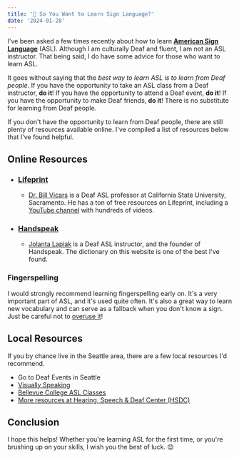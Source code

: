 ```yaml
---
title: '👐 So You Want to Learn Sign Language?'
date: '2024-01-28'
---
```


I've been asked a few times recently about how to learn [**American Sign Language**](https://en.wikipedia.org/wiki/American_Sign_Language) (ASL). Although I am culturally Deaf and fluent, I am not an ASL instructor. That being said, I do have some advice for those who want to learn ASL.

It goes without saying that the _best way to learn ASL is to learn from Deaf people_. If you have the opportunity to take an ASL class from a Deaf instructor, **do it**! If you have the opportunity to attend a Deaf event, **do it**! If you have the opportunity to make Deaf friends, **do it**! There is no substitute for learning from Deaf people.

If you don't have the opportunity to learn from Deaf people, there are still plenty of resources available online. I've compiled a list of resources below that I've found helpful.

## Online Resources

- ### [Lifeprint](https://www.lifeprint.com/)
  - [Dr. Bill Vicars](https://www.lifeprint.com/asl101/pages-layout/instructor.htm) is a Deaf ASL professor at California State University, Sacramento. He has a ton of free resources on Lifeprint, including a [YouTube channel](https://www.youtube.com/user/billvicars) with hundreds of videos.
- ### [Handspeak](https://www.handspeak.com/)
  - [Jolanta Lapiak](https://www.handspeak.com/learn/1/) is a Deaf ASL instructor, and the founder of Handspeak. The dictionary on this website is one of the best I've found.

### Fingerspelling

I would strongly recommend learning fingerspelling early on. It's a very important part of ASL, and it's used quite often. It's also a great way to learn new vocabulary and can serve as a fallback when you don't know a sign. Just be careful not to [overuse it](https://www.youtube.com/watch?v=fYAVL1Dxokk)!

## Local Resources

If you by chance live in the Seattle area, there are a few local resources I'd recommend.

- Go to Deaf Events in Seattle
- [Visually Speaking](https://www.visuallyspeaking.info/)
- [Bellevue College ASL Classes](https://www.bellevuecollege.edu/worldlanguages/departments/american-sign-language-asl/)
- [More resources at Hearing, Speech & Deaf Center (HSDC)](https://hsdc.org/education/resources/)

## Conclusion

I hope this helps! Whether you're learning ASL for the first time, or you're brushing up on your skills, I wish you the best of luck. 😊
